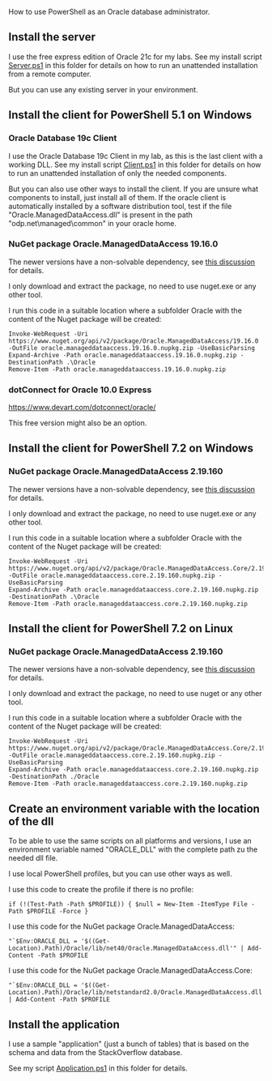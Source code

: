 How to use PowerShell as an Oracle database administrator.

## Install the server

I use the free express edition of Oracle 21c for my labs. See my install script [Server.ps1](Server.ps1) in this folder for details on how to run an unattended installation from a remote computer.

But you can use any existing server in your environment.


## Install the client for PowerShell 5.1 on Windows

### Oracle Database 19c Client

I use the Oracle Database 19c Client in my lab, as this is the last client with a working DLL. See my install script [Client.ps1](Client.ps1) in this folder for details on how to run an unattended installation of only the needed components.

But you can also use other ways to install the client. If you are unsure what components to install, just install all of them. If the oracle client is automatically installed by a software distribution tool, test if the file "Oracle.ManagedDataAccess.dll" is present in the path "odp.net\managed\common" in your oracle home.


### NuGet package Oracle.ManagedDataAccess 19.16.0

The newer versions have a non-solvable dependency, see [this discussion](https://community.oracle.com/tech/developers/discussion/4502297) for details.

I only download and extract the package, no need to use nuget.exe or any other tool.

I run this code in a suitable location where a subfolder Oracle with the content of the Nuget package will be created:

```
Invoke-WebRequest -Uri https://www.nuget.org/api/v2/package/Oracle.ManagedDataAccess/19.16.0 -OutFile oracle.manageddataaccess.19.16.0.nupkg.zip -UseBasicParsing
Expand-Archive -Path oracle.manageddataaccess.19.16.0.nupkg.zip -DestinationPath .\Oracle
Remove-Item -Path oracle.manageddataaccess.19.16.0.nupkg.zip
```


### dotConnect for Oracle 10.0 Express

https://www.devart.com/dotconnect/oracle/

This free version might also be an option. 


## Install the client for PowerShell 7.2 on Windows

### NuGet package Oracle.ManagedDataAccess 2.19.160

The newer versions have a non-solvable dependency, see [this discussion](https://community.oracle.com/tech/developers/discussion/4502297) for details.

I only download and extract the package, no need to use nuget.exe or any other tool.

I run this code in a suitable location where a subfolder Oracle with the content of the Nuget package will be created:

```
Invoke-WebRequest -Uri https://www.nuget.org/api/v2/package/Oracle.ManagedDataAccess.Core/2.19.160 -OutFile oracle.manageddataaccess.core.2.19.160.nupkg.zip -UseBasicParsing
Expand-Archive -Path oracle.manageddataaccess.core.2.19.160.nupkg.zip -DestinationPath .\Oracle 
Remove-Item -Path oracle.manageddataaccess.core.2.19.160.nupkg.zip
```


## Install the client for PowerShell 7.2 on Linux

### NuGet package Oracle.ManagedDataAccess 2.19.160

The newer versions have a non-solvable dependency, see [this discussion](https://community.oracle.com/tech/developers/discussion/4502297) for details.

I only download and extract the package, no need to use nuget or any other tool.

I run this code in a suitable location where a subfolder Oracle with the content of the Nuget package will be created:

```
Invoke-WebRequest -Uri https://www.nuget.org/api/v2/package/Oracle.ManagedDataAccess.Core/2.19.160 -OutFile oracle.manageddataaccess.core.2.19.160.nupkg.zip -UseBasicParsing
Expand-Archive -Path oracle.manageddataaccess.core.2.19.160.nupkg.zip -DestinationPath ./Oracle 
Remove-Item -Path oracle.manageddataaccess.core.2.19.160.nupkg.zip
```


## Create an environment variable with the location of the dll

To be able to use the same scripts on all platforms and versions, I use an environment variable named "ORACLE_DLL" with the complete path zu the needed dll file.

I use local PowerShell profiles, but you can use other ways as well.

I use this code to create the profile if there is no profile:
```
if (!(Test-Path -Path $PROFILE)) { $null = New-Item -ItemType File -Path $PROFILE -Force }
```

I use this code for the NuGet package Oracle.ManagedDataAccess:
```
"`$Env:ORACLE_DLL = '$((Get-Location).Path)/Oracle/lib/net40/Oracle.ManagedDataAccess.dll'" | Add-Content -Path $PROFILE
```

I use this code for the NuGet package Oracle.ManagedDataAccess.Core:
```
"`$Env:ORACLE_DLL = '$((Get-Location).Path)/Oracle/lib/netstandard2.0/Oracle.ManagedDataAccess.dll'" | Add-Content -Path $PROFILE
```


## Install the application

I use a sample "application" (just a bunch of tables) that is based on the schema and data from the StackOverflow database.

See my script [Application.ps1](Application.ps1) in this folder for details.
